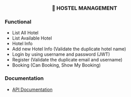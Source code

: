 <h3 align="center">
    🏨 HOSTEL MANAGEMENT
</h3>

### Functional
- List All Hotel 
- List Available Hotel
- Hotel Info
- Add new Hotel Info (Validate the duplicate hotel name)
- Login by using username and password (JWT)
- Register (Validate the duplicate email and username)
- Booking (Can Booking, Show My Booking)

### Documentation
* [API Documentation](api-documentation.md)

